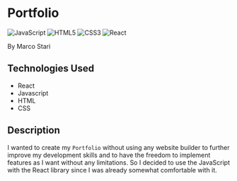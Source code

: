# Portfolio

![JavaScript](https://img.shields.io/badge/javascript-%23323330.svg?style=for-the-badge&logo=javascript&logoColor=%23F7DF1E)
![HTML5](https://img.shields.io/badge/html5-%23E34F26.svg?style=for-the-badge&logo=html5&logoColor=white)
![CSS3](https://img.shields.io/badge/css3-%231572B6.svg?style=for-the-badge&logo=css3&logoColor=white)
![React](https://img.shields.io/badge/react-%2320232a.svg?style=for-the-badge&logo=react&logoColor=%2361DAFB)

By Marco Stari

## Technologies Used

- React
- Javascript
- HTML
- CSS

## Description

I wanted to create my `Portfolio` without using any website builder to further improve my development skills and to have the freedom to implement features as I want without any limitations. So I decided to use the JavaScript with the React library since I was already somewhat comfortable with it.
